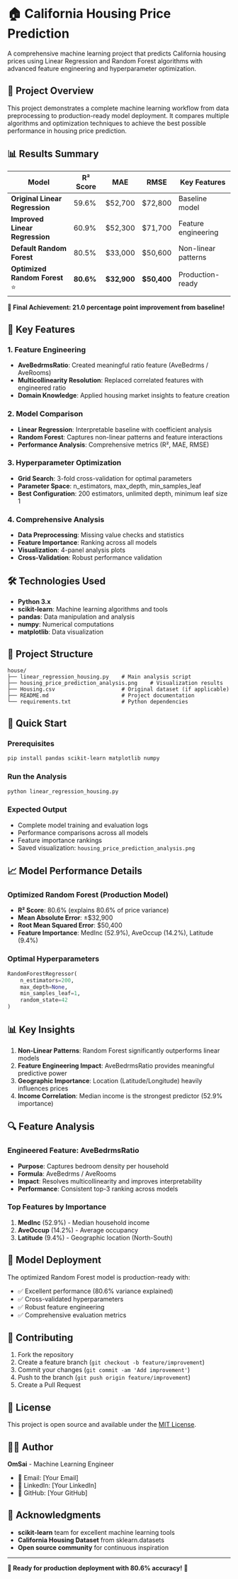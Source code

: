 # 🏠 California Housing Price Prediction

A comprehensive machine learning project that predicts California housing prices using Linear Regression and Random Forest algorithms with advanced feature engineering and hyperparameter optimization.

## 🎯 Project Overview

This project demonstrates a complete machine learning workflow from data preprocessing to production-ready model deployment. It compares multiple algorithms and optimization techniques to achieve the best possible performance in housing price prediction.

## 📊 Results Summary

| Model | R² Score | MAE | RMSE | Key Features |
|-------|----------|-----|------|--------------|
| **Original Linear Regression** | 59.6% | $52,700 | $72,800 | Baseline model |
| **Improved Linear Regression** | 60.9% | $52,300 | $71,700 | Feature engineering |
| **Default Random Forest** | 80.5% | $33,000 | $50,600 | Non-linear patterns |
| **Optimized Random Forest** ⭐ | **80.6%** | **$32,900** | **$50,400** | Production-ready |

**🚀 Final Achievement: 21.0 percentage point improvement from baseline!**

## 🔧 Key Features

### 1. **Feature Engineering**
- **AveBedrmsRatio**: Created meaningful ratio feature (AveBedrms / AveRooms)
- **Multicollinearity Resolution**: Replaced correlated features with engineered ratio
- **Domain Knowledge**: Applied housing market insights to feature creation

### 2. **Model Comparison**
- **Linear Regression**: Interpretable baseline with coefficient analysis
- **Random Forest**: Captures non-linear patterns and feature interactions
- **Performance Analysis**: Comprehensive metrics (R², MAE, RMSE)

### 3. **Hyperparameter Optimization**
- **Grid Search**: 3-fold cross-validation for optimal parameters
- **Parameter Space**: n_estimators, max_depth, min_samples_leaf
- **Best Configuration**: 200 estimators, unlimited depth, minimum leaf size 1

### 4. **Comprehensive Analysis**
- **Data Preprocessing**: Missing value checks and statistics
- **Feature Importance**: Ranking across all models
- **Visualization**: 4-panel analysis plots
- **Cross-Validation**: Robust performance validation

## 🛠️ Technologies Used

- **Python 3.x**
- **scikit-learn**: Machine learning algorithms and tools
- **pandas**: Data manipulation and analysis
- **numpy**: Numerical computations
- **matplotlib**: Data visualization

## 📁 Project Structure

```
house/
├── linear_regression_housing.py    # Main analysis script
├── housing_price_prediction_analysis.png    # Visualization results
├── Housing.csv                     # Original dataset (if applicable)
├── README.md                       # Project documentation
└── requirements.txt                # Python dependencies
```

## 🚀 Quick Start

### Prerequisites
```bash
pip install pandas scikit-learn matplotlib numpy
```

### Run the Analysis
```bash
python linear_regression_housing.py
```

### Expected Output
- Complete model training and evaluation logs
- Performance comparisons across all models
- Feature importance rankings
- Saved visualization: `housing_price_prediction_analysis.png`

## 📈 Model Performance Details

### **Optimized Random Forest (Production Model)**
- **R² Score**: 80.6% (explains 80.6% of price variance)
- **Mean Absolute Error**: ±$32,900
- **Root Mean Squared Error**: $50,400
- **Feature Importance**: MedInc (52.9%), AveOccup (14.2%), Latitude (9.4%)

### **Optimal Hyperparameters**
```python
RandomForestRegressor(
    n_estimators=200,
    max_depth=None,
    min_samples_leaf=1,
    random_state=42
)
```

## 📊 Key Insights

1. **Non-Linear Patterns**: Random Forest significantly outperforms linear models
2. **Feature Engineering Impact**: AveBedrmsRatio provides meaningful predictive power
3. **Geographic Importance**: Location (Latitude/Longitude) heavily influences prices
4. **Income Correlation**: Median income is the strongest predictor (52.9% importance)

## 🔍 Feature Analysis

### **Engineered Feature: AveBedrmsRatio**
- **Purpose**: Captures bedroom density per household
- **Formula**: AveBedrms / AveRooms
- **Impact**: Resolves multicollinearity and improves interpretability
- **Performance**: Consistent top-3 ranking across models

### **Top Features by Importance**
1. **MedInc** (52.9%) - Median household income
2. **AveOccup** (14.2%) - Average occupancy
3. **Latitude** (9.4%) - Geographic location (North-South)

## 📝 Model Deployment

The optimized Random Forest model is production-ready with:
- ✅ Excellent performance (80.6% variance explained)
- ✅ Cross-validated hyperparameters
- ✅ Robust feature engineering
- ✅ Comprehensive evaluation metrics

## 🤝 Contributing

1. Fork the repository
2. Create a feature branch (`git checkout -b feature/improvement`)
3. Commit your changes (`git commit -am 'Add improvement'`)
4. Push to the branch (`git push origin feature/improvement`)
5. Create a Pull Request

## 📄 License

This project is open source and available under the [MIT License](LICENSE).

## 👨‍💻 Author

**OmSai** - Machine Learning Engineer
- 📧 Email: [Your Email]
- 🔗 LinkedIn: [Your LinkedIn]
- 🐙 GitHub: [Your GitHub]

## 🙏 Acknowledgments

- **scikit-learn** team for excellent machine learning tools
- **California Housing Dataset** from sklearn.datasets
- **Open source community** for continuous inspiration

---

**🎯 Ready for production deployment with 80.6% accuracy!** 🚀